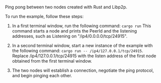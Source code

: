 Ping pong between two nodes created with Rust and Libp2p.

To run the example, follow these steps:

1. In a first terminal window, run the following command:
`cargo run`
This command starts a node and prints the PeerId and the listening addresses, such as Listening on "/ip4/0.0.0.0/tcp/24915".

2. In a second terminal window, start a new instance of the example with the following command:
`cargo run -- /ip4/127.0.0.1/tcp/24915`.
Replace /ip4/127.0.0.1/tcp/24915 with the listen address of the first node obtained from the first terminal window.

3. The two nodes will establish a connection, negotiate the ping protocol, and begin pinging each other.
